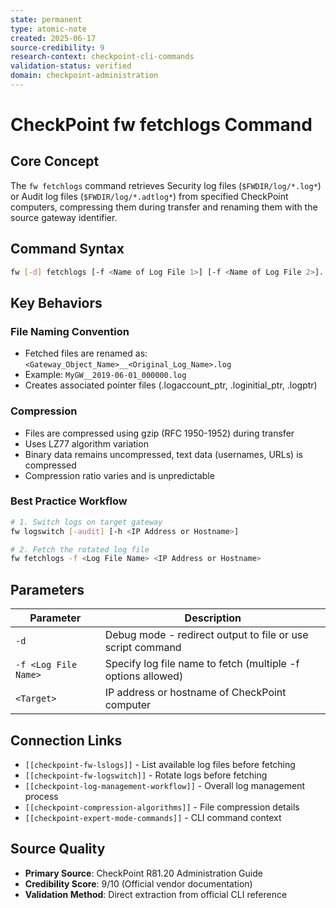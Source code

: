 ```yaml
---
state: permanent
type: atomic-note
created: 2025-06-17
source-credibility: 9
research-context: checkpoint-cli-commands
validation-status: verified
domain: checkpoint-administration
---
```


# CheckPoint fw fetchlogs Command

## Core Concept

The `fw fetchlogs` command retrieves Security log files (`$FWDIR/log/*.log*`) or Audit log files (`$FWDIR/log/*.adtlog*`) from specified CheckPoint computers, compressing them during transfer and renaming them with the source gateway identifier.

## Command Syntax

```bash
fw [-d] fetchlogs [-f <Name of Log File 1>] [-f <Name of Log File 2>]... [-f <Name of Log File N>] <Target>
```

## Key Behaviors

### File Naming Convention
- Fetched files are renamed as: `<Gateway_Object_Name>__<Original_Log_Name>.log`
- Example: `MyGW__2019-06-01_000000.log`
- Creates associated pointer files (.logaccount_ptr, .loginitial_ptr, .logptr)

### Compression
- Files are compressed using gzip (RFC 1950-1952) during transfer
- Uses LZ77 algorithm variation
- Binary data remains uncompressed, text data (usernames, URLs) is compressed
- Compression ratio varies and is unpredictable

### Best Practice Workflow
```bash
# 1. Switch logs on target gateway
fw logswitch [-audit] [-h <IP Address or Hostname>]

# 2. Fetch the rotated log file
fw fetchlogs -f <Log File Name> <IP Address or Hostname>
```

## Parameters

| Parameter | Description |
|-----------|-------------|
| `-d` | Debug mode - redirect output to file or use script command |
| `-f <Log File Name>` | Specify log file name to fetch (multiple -f options allowed) |
| `<Target>` | IP address or hostname of CheckPoint computer |

## Connection Links

- `[[checkpoint-fw-lslogs]]` - List available log files before fetching
- `[[checkpoint-fw-logswitch]]` - Rotate logs before fetching
- `[[checkpoint-log-management-workflow]]` - Overall log management process
- `[[checkpoint-compression-algorithms]]` - File compression details
- `[[checkpoint-expert-mode-commands]]` - CLI command context

## Source Quality

- **Primary Source**: CheckPoint R81.20 Administration Guide
- **Credibility Score**: 9/10 (Official vendor documentation)
- **Validation Method**: Direct extraction from official CLI reference